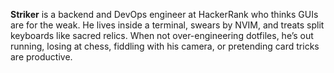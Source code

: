 **Striker** is a backend and DevOps engineer at HackerRank who thinks GUIs are for the weak. He lives inside a terminal, swears by NVIM, and treats split keyboards like sacred relics. When not over-engineering dotfiles, he’s out running, losing at chess, fiddling with his camera, or pretending card tricks are productive.
